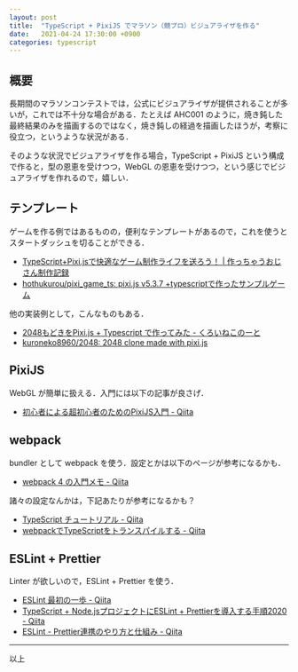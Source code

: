 ```yaml
---
layout: post
title:  "TypeScript + PixiJS でマラソン（競プロ）ビジュアライザを作る"
date:   2021-04-24 17:30:00 +0900
categories: typescript
---
```

## 概要

長期間のマラソンコンテストでは，公式にビジュアライザが提供されることが多いが，これでは不十分な場合がある．たとえば AHC001 のように，焼き鈍した最終結果のみを描画するのではなく，焼き鈍しの経過を描画したほうが，考察に役立つ，というような状況がある．

そのような状況でビジュアライザを作る場合，TypeScript + PixiJS という構成で作ると，型の恩恵を受けつつ，WebGL の恩恵を受けつつ，という感じでビジュアライザを作れるので，嬉しい．


## テンプレート

ゲームを作る例ではあるものの，便利なテンプレートがあるので，これを使うとスタートダッシュを切ることができる．

- [TypeScript\+Pixi\.jsで快適なゲーム制作ライフを送ろう！ \| 作っちゃうおじさん制作記録](https://hothukurou.com/blog/post-2122)
- [hothukurou/pixi\_game\_ts: pixi\.js v5\.3\.7 \+typescriptで作ったサンプルゲーム](https://github.com/hothukurou/pixi_game_ts)

他の実装例として，こんなものもある．

- [2048もどきをPixi\.js \+ Typescript で作ってみた \- くろいねこのーと](https://www.kuroineko-note.jp/posts/pixijs-2048-clone/)
- [kuroneko8960/2048: 2048 clone made with pixi\.js](https://github.com/kuroneko8960/2048)


## PixiJS

WebGL が簡単に扱える．入門には以下の記事が良さげ．

- [初心者による超初心者のためのPixiJS入門 \- Qiita](https://qiita.com/chiisanwo/items/f22caabc89ed8a6c41de)


## webpack

bundler として webpack を使う．設定とかは以下のページが参考になるかも．

- [webpack 4 の入門メモ \- Qiita](https://qiita.com/rubytomato@github/items/687b1987c7ee233443aa)

諸々の設定なんかは，下記あたりが参考になるかも？

- [TypeScript チュートリアル \- Qiita](https://qiita.com/EBIHARA_kenji/items/31b7c1c62426bdabd263)
- [webpackでTypeScriptをトランスパイルする \- Qiita](https://qiita.com/zaburo/items/26cb6dfb8a631ebbdfbd)


## ESLint + Prettier

Linter が欲しいので，ESLint + Prettier を使う．

- [ESLint 最初の一歩 \- Qiita](https://qiita.com/mysticatea/items/f523dab04a25f617c87d)
- [TypeScript \+ Node\.jsプロジェクトにESLint \+ Prettierを導入する手順2020 \- Qiita](https://qiita.com/notakaos/items/85fd2f5c549f247585b1)
- [ESLint \- Prettier連携のやり方と仕組み \- Qiita](https://qiita.com/ikngtty/items/4df2e13d2fa1c4c47528)

-----

以上
